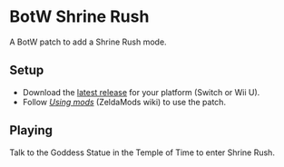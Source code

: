 # BotW Shrine Rush

A BotW patch to add a Shrine Rush mode.

## Setup
* Download the [latest release](https://github.com/leoetlino/botw-shrine-rush/releases) for your platform (Switch or Wii U).
* Follow [*Using mods*](https://zeldamods.org/wiki/Help:Using_mods) (ZeldaMods wiki) to use the patch.

## Playing
Talk to the Goddess Statue in the Temple of Time to enter Shrine Rush.

